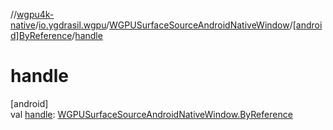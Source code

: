 //[wgpu4k-native](../../../../index.md)/[io.ygdrasil.wgpu](../../index.md)/[WGPUSurfaceSourceAndroidNativeWindow](../index.md)/[[android]ByReference](index.md)/[handle](handle.md)

# handle

[android]\
val [handle](handle.md): [WGPUSurfaceSourceAndroidNativeWindow.ByReference](../../../io.ygdrasil.wgpu.android/-w-g-p-u-surface-source-android-native-window/-by-reference/index.md)